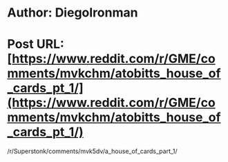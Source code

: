 # Author: DiegoIronman
# Post URL: [https://www.reddit.com/r/GME/comments/mvkchm/atobitts_house_of_cards_pt_1/](https://www.reddit.com/r/GME/comments/mvkchm/atobitts_house_of_cards_pt_1/)


/r/Superstonk/comments/mvk5dv/a_house_of_cards_part_1/